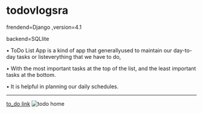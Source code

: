 # todovlogsra

frendend=Django ,version=4.1

backend=SQLlite


•	ToDo List App is a kind of app that  generallyused to maintain our day-to-day tasks or listeverything that we have to do,
         
         
•	With the most important tasks at the top of the list, and the least important tasks at the bottom.
         
         
•	It is helpful in planning our daily schedules.



******************************************************************************************************************************


[to_do link](todovlogsra.pythonanywhere.com)
![todo home](https://user-images.githubusercontent.com/119956082/207928729-46521393-6b7b-4b48-8d9a-81f8fc232c6d.png)
